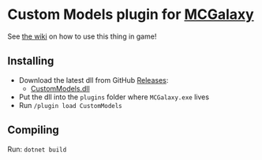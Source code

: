 # Custom Models plugin for [MCGalaxy](https://github.com/UnknownShadow200/MCGalaxy)

See [the wiki](https://github.com/NotAwesome2/MCGalaxy-CustomModels/wiki) on how to use this thing in game!

## Installing

- Download the latest dll from GitHub [Releases](https://github.com/SpiralP/MCGalaxy-CustomModels/releases/latest):
  - [CustomModels.dll](https://github.com/SpiralP/MCGalaxy-CustomModels/releases/latest/download/CustomModels.dll)
- Put the dll into the `plugins` folder where `MCGalaxy.exe` lives
- Run `/plugin load CustomModels`

## Compiling

Run: `dotnet build`
